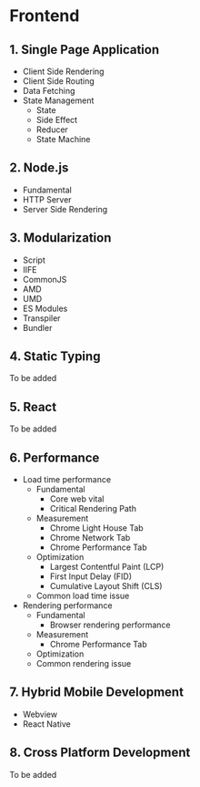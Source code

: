 # Frontend

## 1. Single Page Application

- Client Side Rendering
- Client Side Routing
- Data Fetching
- State Management
  - State
  - Side Effect
  - Reducer
  - State Machine

## 2. Node.js

- Fundamental
- HTTP Server
- Server Side Rendering

## 3. Modularization

- Script
- IIFE
- CommonJS
- AMD
- UMD
- ES Modules
- Transpiler
- Bundler

## 4. Static Typing

To be added

## 5. React

To be added

## 6. Performance

- Load time performance
  - Fundamental
    - Core web vital
    - Critical Rendering Path
  - Measurement
    - Chrome Light House Tab
    - Chrome Network Tab
    - Chrome Performance Tab
  - Optimization
    - Largest Contentful Paint (LCP)
    - First Input Delay (FID)
    - Cumulative Layout Shift (CLS)
  - Common load time issue
- Rendering performance
  - Fundamental
    - Browser rendering performance
  - Measurement
    - Chrome Performance Tab
  - Optimization
  - Common rendering issue

## 7. Hybrid Mobile Development

- Webview
- React Native

## 8. Cross Platform Development

To be added
